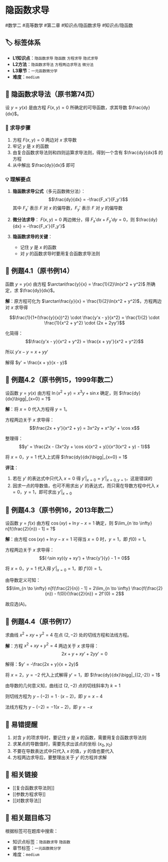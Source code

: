 # 隐函数求导

#数学二 #高等数学 #第二章 #知识点/隐函数求导 #知识点/隐函数

## 🏷️ 标签体系
- **L1知识点**：`隐函数求导` `隐函数` `方程求导` `隐式求导`
- **L2方法**：`隐函数求导法` `方程两边求导法` `微分法`
- **L3章节**：`一元函数微分学`
- **难度**：`medium`

## 📖 隐函数求导法（原书第74页）

设 $y = y(x)$ 是由方程 $F(x,y) = 0$ 所确定的可导函数，求其导数 $\frac{dy}{dx}$。

### 🔑 求导步骤

1. 方程 $F(x,y) = 0$ 两边对 $x$ 求导数
2. 牢记 $y$ 是 $x$ 的函数
3. 由复合函数求导法则和四则运算求导法则，得到一个含有 $\frac{dy}{dx}$ 的方程
4. 从中解出 $\frac{dy}{dx}$ 即可

### 💡 理解要点

1. **隐函数求导公式**（多元函数微分法）：
   $$\frac{dy}{dx} = -\frac{F_x'}{F_y'}$$
   其中 $F_x'$ 表示 $F$ 对 $x$ 的偏导数，$F_y'$ 表示 $F$ 对 $y$ 的偏导数

2. **微分法求导**：
   $F(x,y) = 0$ 两边微分，得 $F_x'dx + F_y'dy = 0$，则 $\frac{dy}{dx} = -\frac{F_x'}{F_y'}$

3. **隐函数求导的关键**：
   - 记住 $y$ 是 $x$ 的函数
   - 对 $y$ 的函数求导时要用复合函数求导法则

## 📐 例题4.1（原书例14）
函数 $y = y(x)$ 由方程 $\arctan\frac{y}{x} = \frac{1}{2}\ln(x^2 + y^2)$ 所确定，求 $\frac{dy}{dx}$。

**解**：原方程可化为 $\arctan\frac{y}{x} = \frac{1}{2}\ln(x^2 + y^2)$，方程两边对 $x$ 求导得

$$\frac{1}{1+(\frac{y}{x})^2} \cdot \frac{y'x - y}{x^2} = \frac{1}{2} \cdot \frac{1}{x^2 + y^2} \cdot (2x + 2yy')$$

化简得：
$$\frac{y'x - y}{x^2 + y^2} = \frac{x + yy'}{x^2 + y^2}$$

所以 $y'x - y = x + yy'$

解得 $y' = \frac{x + y}{x - y}$

## 📐 例题4.2（原书例15，1999年数二）
设函数 $y = y(x)$ 由方程 $\ln(x^2 + y) = x^3y + \sin x$ 确定，则 $\frac{dy}{dx}\bigg|_{x=0} = ?$

**解**：将 $x = 0$ 代入方程得 $y = 1$。

方程两边关于 $x$ 求导得：
$$\frac{2x + y'}{x^2 + y} = 3x^2y + x^3y' + \cos x$$

整理得：
$$y' = \frac{2x - (3x^2y + \cos x)(x^2 + y)}{x^3(x^2 + y) - 1}$$

将 $x = 0$，$y = 1$ 代入上式得 $\frac{dy}{dx}\bigg|_{x=0} = 1$

**评注**：
1. 若在 $y'$ 的表达式中只代入 $x = 0$ 得 $y'|_{x=0} = y'|_{x=0,y=1}$，这是错误的
2. 因求一点的导数值，也可不用求出 $y'$ 的表达式，而只需在导数方程中代入 $x = 0$，$y = 1$，即可求出 $y'|_{x=0}$

## 📐 例题4.3（原书例16，2013年数二）
设函数 $y = f(x)$ 由方程 $\cos(xy) + \ln y - x = 1$ 确定，则 $\lim_{n \to \infty} n[f(\frac{2}{n}) - 1] = ?$

**解**：由方程 $\cos(xy) + \ln y - x = 1$ 可得当 $x = 0$ 时，$y = 1$，即 $f(0) = 1$。

方程两边关于 $x$ 求导得：
$$(-\sin xy)(y + xy') + \frac{y'}{y} - 1 = 0$$

将 $x = 0$，$y = 1$ 代入得 $y'|_{x=0} = 1$，即 $f'(0) = 1$。

由导数定义可知：
$$\lim_{n \to \infty} n[f(\frac{2}{n}) - 1] = 2\lim_{n \to \infty} \frac{f(\frac{2}{n}) - f(0)}{\frac{2}{n}} = 2f'(0) = 2$$

故应选(A)。

## 📐 例题4.4（原书例17）
求曲线 $x^2 + xy + y^2 = 4$ 在点 $(2,-2)$ 处的切线方程和法线方程。

**解**：方程 $x^2 + xy + y^2 = 4$ 两边关于 $x$ 求导得：
$$2x + y + xy' + 2yy' = 0$$

解得：$y' = -\frac{2x + y}{x + 2y}$

将 $x = 2$，$y = -2$ 代入上式解得 $y' = 1$，即 $\frac{dy}{dx}\bigg|_{(2,-2)} = 1$

由导数的几何意义知，曲线过 $(2,-2)$ 点的切线斜率为 $k = 1$

则切线方程为 $y - (-2) = 1 \cdot (x - 2)$，即 $y = x - 4$

法线方程为 $y - (-2) = -1(x - 2)$，即 $y = -x$

## 🎯 易错提醒
1. 对含 $y$ 的项求导时，要记住 $y$ 是 $x$ 的函数，需要用复合函数求导法则
2. 求某点的导数值时，需要先求出该点的坐标 $(x_0, y_0)$
3. 不要在导数表达式中只代入 $x$ 的值，$y$ 的值也要代入
4. 方程两边求导后，要整理出关于 $y'$ 的方程并求解

## 🔗 相关链接
- [[复合函数求导法则]]
- [[参数方程求导]]
- [[对数求导法]]

## 🔗 相关题目练习
根据标签可在题库中搜索：
- 知识点标签：`隐函数求导` `隐函数`
- 章节标签：`一元函数微分学`
- 难度：`medium`